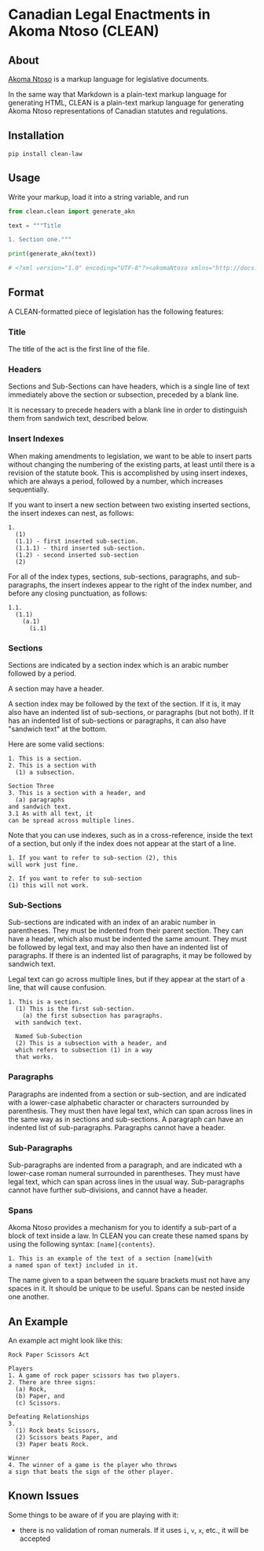 # Canadian Legal Enactments in Akoma Ntoso (CLEAN)

## About

[Akoma Ntoso](http://www.akomantoso.org/) is a markup language for 
legislative documents.

In the same way that Markdown is a plain-text markup language for generating
HTML, CLEAN is a plain-text markup language for generating Akoma Ntoso
representations of Canadian statutes and regulations.

## Installation

`pip install clean-law`

## Usage

Write your markup, load it into a string variable, and run 

```python
from clean.clean import generate_akn

text = """Title

1. Section one."""

print(generate_akn(text))

# <?xml version="1.0" encoding="UTF-8"?><akomaNtoso xmlns="http://docs.oasis-open.org/legaldocml/ns/akn/3.0"><act><preface><p class="title"><shortTitle>Title</shortTitle></p></preface><body><section eId="sec_1"><num>1</num><content><p>Section one.</p></content></section></body></act></akomaNtoso>
```

## Format

A CLEAN-formatted piece of legislation has the following features:

### Title

The title of the act is the first line of the file.

### Headers

Sections and Sub-Sections can have headers, which is a single line of text
immediately above the section or subsection, preceded by a blank line.

It is necessary to precede headers with a blank line in order to distinguish
them from sandwich text, described below.

### Insert Indexes

When making amendments to legislation, we want to be able to insert parts
without changing the numbering of the existing parts, at least until there
is a revision of the statute book. This is accomplished by using insert
indexes, which are always a period, followed by a number, which increases
sequentially.

If you want to insert a new section between two existing inserted sections,
the insert indexes can nest, as follows:

```text
1.
  (1)
  (1.1) - first inserted sub-section. 
  (1.1.1) - third inserted sub-section.
  (1.2) - second inserted sub-section
  (2)
```

For all of the index types, sections, sub-sections, paragraphs, and
sub-paragraphs, the insert indexes appear to the right of the index
number, and before any closing punctuation, as follows:

```text
1.1.
  (1.1)
    (a.1)
      (i.1)
```

### Sections

Sections are indicated by a section index which is an arabic number followed
by a period.

A section may have a header.

A section index may be followed by the text of the section. If it is, it may
also have an indented list of sub-sections, or paragraphs (but not both). If
It has an indented list of sub-sections or paragraphs, it can also have
"sandwich text" at the bottom.

Here are some valid sections:

```text
1. This is a section.
2. This is a section with
  (1) a subsection.

Section Three
3. This is a section with a header, and
  (a) paragraphs
and sandwich text.
3.1 As with all text, it
can be spread across multiple lines.
```

Note that you can use indexes, such as in a cross-reference, 
inside the text of a section, but only if the index does not
appear at the start of a line.

```text
1. If you want to refer to sub-section (2), this
will work just fine.

2. If you want to refer to sub-section
(1) this will not work.
```
### Sub-Sections

Sub-sections are indicated with an index of an arabic number in parentheses.
They must be indented from their parent section. They can have a header,
which also must be indented the same amount. They must be followed by legal
text, and may also then have an indented list of paragraphs. If there is an
indented list of paragraphs, it may be followed by sandwich text.

Legal text can go across multiple lines, but if they appear at the start
of a line, that will cause confusion.

```text
1. This is a section.
  (1) This is the first sub-section.
    (a) the first subsection has paragraphs.
  with sandwich text.

  Named Sub-Subection
  (2) This is a subsection with a header, and
  which refers to subsection (1) in a way
  that works. 
```

### Paragraphs

Paragraphs are indented from a section or sub-section, and are indicated
with a lower-case alphabetic character or characters surrounded by 
parenthesis. They must then have legal text, which can span across lines
in the same way as in sections and sub-sections. A paragraph can have
an indented list of sub-paragraphs. Paragraphs cannot have a header.

### Sub-Paragraphs

Sub-paragraphs are indented from a paragraph, and are indicated wth a
lower-case roman numeral surrounded in parentheses. They must have
legal text, which can span across lines in the usual way.
Sub-paragraphs cannot have further sub-divisions, and cannot have a header.

### Spans

Akoma Ntoso provides a mechanism for you to identify 
a sub-part of a block of text inside a law. In CLEAN you can create
these named spans by using the following syntax: `[name]{contents}`.

```text
1. This is an example of the text of a section [name]{with
a named span of text} included in it.
```

The name given to a span between the square brackets must not have any
spaces in it. It should be unique to be useful. Spans can be 
nested inside one another.

## An Example

An example act might look like this:
```text
Rock Paper Scissors Act

Players
1. A game of rock paper scissors has two players.
2. There are three signs:
  (a) Rock,
  (b) Paper, and
  (c) Scissors.

Defeating Relationships
3.
  (1) Rock beats Scissors,
  (2) Scissors beats Paper, and
  (3) Paper beats Rock.

Winner
4. The winner of a game is the player who throws
a sign that beats the sign of the other player.
```

## Known Issues
Some things to be aware of if you are playing with it:
* there is no validation of roman numerals. If it uses `i`, `v`, `x`, etc., it
  will be accepted

